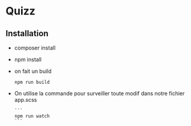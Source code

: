 # Quizz

## Installation

- composer install

- npm install

<!-- - Modifier dans le fichier app.js :

      ```
      import './styles/app.css';
      # Par
      import './styles/app.scss';

      ``` -->

<!-- ## SASS et Bootstrap

<!-- - Allez dans le fichier webpack.config.js à la racine du projet Symfony puis enlevez « // » avant .enableSassLoader() pour activer le SassLoader -->

<!-- - Puis installer le SassLoader avec npm :

      ```
      npm install sass-loader node-sass --save-dev
      ``` -->

<!-- - On vérifie l'état du projet avec Npm

      ```
      npm run build
      ```  -->
  <!-- - on installe Bootstrap

      ```

      npm install bootstrap
      ``` -->
  <!-- - puis on modifie le fichier app.scss

      ```
      @import "~bootstrap/scss/bootstrap";


      body {
          background-color: lightgray;
      }
      ``` -->

-  on fait un build

      ```
      npm run build
      ```

- On utilise la commande pour surveiller toute modif dans notre fichier app.scss

      ```
      npm run watch
      ```
